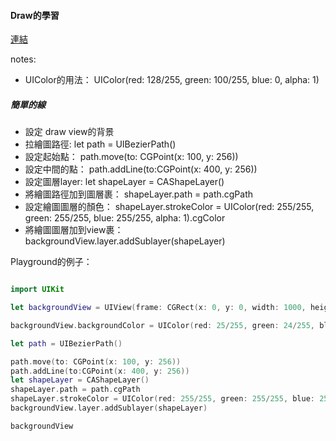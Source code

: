 #### Draw的學習
[連結](https://medium.com/彼得潘的-swift-ios-app-開發教室/ios13-app-swift5-實例說明-使用-uibezierpath來繪製圖案-cc192b3addc5)

notes: 
- UIColor的用法： UIColor(red: 128/255, green: 100/255, blue: 0, alpha: 1) 

##### 簡單的線
- 設定 draw view的背景
- 拉繪圖路徑: let path = UIBezierPath() 
- 設定起始點： path.move(to: CGPoint(x: 100, y: 256))
- 設定中間的點： path.addLine(to:CGPoint(x: 400, y: 256))
- 設定圖層layer: let shapeLayer = CAShapeLayer()
- 將繪圖路徑加到圖層裹： shapeLayer.path = path.cgPath
- 設定繪圖圖層的顏色： shapeLayer.strokeColor = UIColor(red: 255/255, green: 255/255, blue: 255/255, alpha: 1).cgColor
- 將繪圖圖層加到view裹： backgroundView.layer.addSublayer(shapeLayer)

Playground的例子：
```Swift

import UIKit

let backgroundView = UIView(frame: CGRect(x: 0, y: 0, width: 1000, height: 1000))

backgroundView.backgroundColor = UIColor(red: 25/255, green: 24/255, blue: 250/255, alpha: 1)

let path = UIBezierPath()

path.move(to: CGPoint(x: 100, y: 256))
path.addLine(to:CGPoint(x: 400, y: 256))
let shapeLayer = CAShapeLayer()
shapeLayer.path = path.cgPath
shapeLayer.strokeColor = UIColor(red: 255/255, green: 255/255, blue: 255/255, alpha: 1).cgColor
backgroundView.layer.addSublayer(shapeLayer)

backgroundView


```
  
